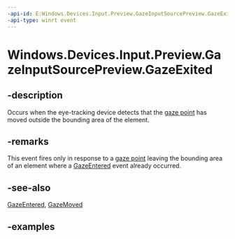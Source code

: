 ```yaml
---
-api-id: E:Windows.Devices.Input.Preview.GazeInputSourcePreview.GazeExited
-api-type: winrt event
---
```


<!-- Event syntax.
public event TypedEventHandler GazeExited<GazeInputSourcePreview, GazeExitedPreviewEventArgs>
-->

# Windows.Devices.Input.Preview.GazeInputSourcePreview.GazeExited

## -description

Occurs when the eye-tracking device detects that the [gaze point](gazepointpreview.md) has moved outside the bounding area of the element.

## -remarks

This event fires only in response to a [gaze point](gazepointpreview.md) leaving the bounding area of an element where a [GazeEntered](gazeinputsourcepreview_gazeentered.md) event already occurred.

## -see-also

[GazeEntered](gazeinputsourcepreview_gazeentered.md), [GazeMoved](gazeinputsourcepreview_gazemoved.md)

## -examples

